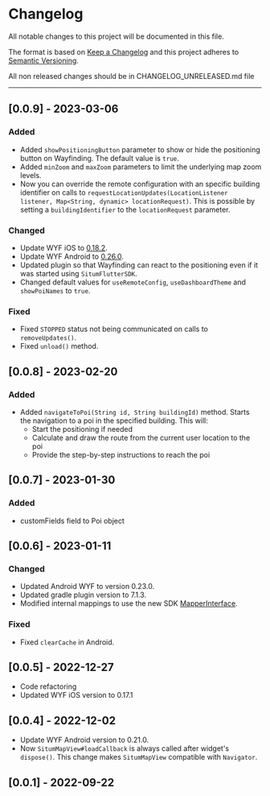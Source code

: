 # Changelog

All notable changes to this project will be documented in this file.

The format is based on [Keep a Changelog](https://keepachangelog.com/en/1.0.0/)
and this project adheres to [Semantic Versioning](https://semver.org/spec/v2.0.0.html).

All non released changes should be in CHANGELOG_UNRELEASED.md file

---
## [0.0.9] - 2023-03-06

### Added
* Added `showPositioningButton` parameter to show or hide the positioning button on Wayfinding. The
  default value is `true`.
* Added `minZoom` and `maxZoom` parameters to limit the underlying map zoom levels.
* Now you can override the remote configuration with an specific building identifier on calls to
  `requestLocationUpdates(LocationListener listener, Map<String, dynamic> locationRequest)`. This is
  possible by setting a `buildingIdentifier` to the `locationRequest` parameter.

### Changed
* Update WYF iOS to [0.18.2](https://situm.com/docs/ios-wyf-changelog/).
* Update WYF Android to [0.26.0](https://situm.com/docs/android-wyf-changelog/#version-0260alpha--march-3-2023).
* Updated plugin so that Wayfinding can react to the positioning even if it was started using
  `SitumFlutterSDK`.
* Changed default values for `useRemoteConfig`, `useDashboardTheme` and `showPoiNames` to `true`.

### Fixed
* Fixed `STOPPED` status not being communicated on calls to `removeUpdates()`.
* Fixed `unload()` method.

## [0.0.8] - 2023-02-20

### Added
* Added `navigateToPoi(String id, String buildingId)` method. Starts the navigation to a poi in the specified building. This will:
    - Start the positioning if needed
    - Calculate and draw the route from the current user location to the poi
    - Provide the step-by-step instructions to reach the poi

## [0.0.7] - 2023-01-30

### Added

- customFields field to Poi object

## [0.0.6] - 2023-01-11

### Changed

- Updated Android WYF to version 0.23.0.
- Updated gradle plugin version to 7.1.3.
- Modified internal mappings to use the new SDK [MapperInterface](https://developers.situm.com/sdk_documentation/android/javadoc/latest/es/situm/sdk/model/mapperinterface).

### Fixed

- Fixed `clearCache` in Android.

## [0.0.5] - 2022-12-27

- Code refactoring
- Updated WYF iOS version to 0.17.1

## [0.0.4] - 2022-12-02

- Update WYF Android version to 0.21.0.
- Now `SitumMapView#loadCallback` is always called after widget's `dispose()`. This change makes `SitumMapView` compatible with `Navigator`.

## [0.0.1] - 2022-09-22
